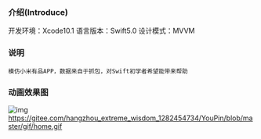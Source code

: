 
### 介绍(Introduce)

开发环境：Xcode10.1
语言版本：Swift5.0
设计模式：MVVM


### 说明

```模仿小米有品APP，数据来自于抓包，对Swift初学者希望能带来帮助```

### 动画效果图
  
![img](https://github.com/iOSDeveloperWZC/xmyoupin/blob/master/1.png)
https://gitee.com/hangzhou_extreme_wisdom_1282454734/YouPin/blob/master/gif/home.gif
